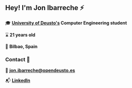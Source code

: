 ## Hey! I'm **Jon Ibarreche** :zap:


:mortar_board: **[University of Deusto's](https://www.deusto.es/cs/Satellite/deusto/es/universidad-deusto) Computer Engineering student**

:hourglass: **21 years old**

:city_sunset: **Bilbao, Spain**

<!---
### Status :fire:

<div align="left">

[![GitHub Streak](http://github-readme-streak-stats.herokuapp.com?user=JonIbarreche&theme=omni)](https://git.io/streak-stats)
<!--- <img height="195em" src="https://github-readme-stats.vercel.app/api/top-langs/?username=JonIbarreche"/> --->


</div>


### Contact :satellite:

:e-mail: **jon.ibarreche@opendeusto.es**

:mailbox_with_mail: **[LinkedIn](https://www.linkedin.com/in/jon-ibarreche-arroyo-a870b116b/)**
  

